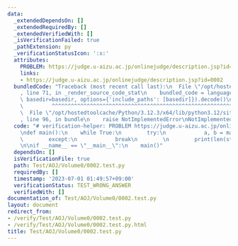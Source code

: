 ```yaml
---
data:
  _extendedDependsOn: []
  _extendedRequiredBy: []
  _extendedVerifiedWith: []
  _isVerificationFailed: true
  _pathExtension: py
  _verificationStatusIcon: ':x:'
  attributes:
    PROBLEM: https://judge.u-aizu.ac.jp/onlinejudge/description.jsp?id=0002
    links:
    - https://judge.u-aizu.ac.jp/onlinejudge/description.jsp?id=0002
  bundledCode: "Traceback (most recent call last):\n  File \"/opt/hostedtoolcache/Python/3.12.3/x64/lib/python3.12/site-packages/onlinejudge_verify/documentation/build.py\"\
    , line 71, in _render_source_code_stat\n    bundled_code = language.bundle(stat.path,\
    \ basedir=basedir, options={'include_paths': [basedir]}).decode()\n          \
    \         ^^^^^^^^^^^^^^^^^^^^^^^^^^^^^^^^^^^^^^^^^^^^^^^^^^^^^^^^^^^^^^^^^^^^^^^^^^^^^^^^^\n\
    \  File \"/opt/hostedtoolcache/Python/3.12.3/x64/lib/python3.12/site-packages/onlinejudge_verify/languages/python.py\"\
    , line 96, in bundle\n    raise NotImplementedError\nNotImplementedError\n"
  code: "# verification-helper: PROBLEM https://judge.u-aizu.ac.jp/onlinejudge/description.jsp?id=0002\n\
    \ndef main():\n    while True:\n        try:\n            a, b = map(int, input().split())\n\
    \        except:\n            break\n        \n        print(len(str(a + b)))\n\
    \n\nif __name__ == \"__main__\":\n    main()"
  dependsOn: []
  isVerificationFile: true
  path: Test/AOJ/Volume0/0002.test.py
  requiredBy: []
  timestamp: '2023-07-01 01:49:57+09:00'
  verificationStatus: TEST_WRONG_ANSWER
  verifiedWith: []
documentation_of: Test/AOJ/Volume0/0002.test.py
layout: document
redirect_from:
- /verify/Test/AOJ/Volume0/0002.test.py
- /verify/Test/AOJ/Volume0/0002.test.py.html
title: Test/AOJ/Volume0/0002.test.py
---
```

